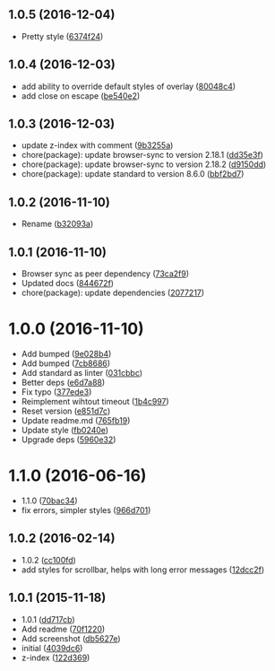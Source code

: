 <a name="1.0.5"></a>
## 1.0.5 (2016-12-04)

* Pretty style ([6374f24](https://github.com/Kikobeats/bs-pretty-message/commit/6374f24))



<a name="1.0.4"></a>
## 1.0.4 (2016-12-03)

* add ability to override default styles of overlay ([80048c4](https://github.com/Kikobeats/bs-pretty-message/commit/80048c4))
* add close on escape ([be540e2](https://github.com/Kikobeats/bs-pretty-message/commit/be540e2))



<a name="1.0.3"></a>
## 1.0.3 (2016-12-03)

* update z-index with comment ([9b3255a](https://github.com/Kikobeats/bs-pretty-message/commit/9b3255a))
* chore(package): update browser-sync to version 2.18.1 ([dd35e3f](https://github.com/Kikobeats/bs-pretty-message/commit/dd35e3f))
* chore(package): update browser-sync to version 2.18.2 ([d9150dd](https://github.com/Kikobeats/bs-pretty-message/commit/d9150dd))
* chore(package): update standard to version 8.6.0 ([bbf2bd7](https://github.com/Kikobeats/bs-pretty-message/commit/bbf2bd7))



<a name="1.0.2"></a>
## 1.0.2 (2016-11-10)

* Rename ([b32093a](https://github.com/Kikobeats/bs-pretty-message/commit/b32093a))



<a name="1.0.1"></a>
## 1.0.1 (2016-11-10)

* Browser sync as peer dependency ([73ca2f9](https://github.com/Kikobeats/bs-pretty-message/commit/73ca2f9))
* Updated docs ([844672f](https://github.com/Kikobeats/bs-pretty-message/commit/844672f))
* chore(package): update dependencies ([2077217](https://github.com/Kikobeats/bs-pretty-message/commit/2077217))



<a name="1.0.0"></a>
# 1.0.0 (2016-11-10)

* Add bumped ([9e028b4](https://github.com/Kikobeats/bs-pretty-message/commit/9e028b4))
* Add bumped ([7cb8686](https://github.com/Kikobeats/bs-pretty-message/commit/7cb8686))
* Add standard as linter ([031cbbc](https://github.com/Kikobeats/bs-pretty-message/commit/031cbbc))
* Better deps ([e6d7a88](https://github.com/Kikobeats/bs-pretty-message/commit/e6d7a88))
* Fix typo ([377ede3](https://github.com/Kikobeats/bs-pretty-message/commit/377ede3))
* Reimplement wihtout timeout ([1b4c997](https://github.com/Kikobeats/bs-pretty-message/commit/1b4c997))
* Reset version ([e851d7c](https://github.com/Kikobeats/bs-pretty-message/commit/e851d7c))
* Update readme.md ([765fb19](https://github.com/Kikobeats/bs-pretty-message/commit/765fb19))
* Update style ([fb0240e](https://github.com/Kikobeats/bs-pretty-message/commit/fb0240e))
* Upgrade deps ([5960e32](https://github.com/Kikobeats/bs-pretty-message/commit/5960e32))



<a name="1.1.0"></a>
# 1.1.0 (2016-06-16)

* 1.1.0 ([70bac34](https://github.com/Kikobeats/bs-pretty-message/commit/70bac34))
* fix errors, simpler styles ([966d701](https://github.com/Kikobeats/bs-pretty-message/commit/966d701))



<a name="1.0.2"></a>
## 1.0.2 (2016-02-14)

* 1.0.2 ([cc100fd](https://github.com/Kikobeats/bs-pretty-message/commit/cc100fd))
* add styles for scrollbar, helps with long error messages ([12dcc2f](https://github.com/Kikobeats/bs-pretty-message/commit/12dcc2f))



<a name="1.0.1"></a>
## 1.0.1 (2015-11-18)

* 1.0.1 ([dd717cb](https://github.com/Kikobeats/bs-pretty-message/commit/dd717cb))
* Add readme ([70f1220](https://github.com/Kikobeats/bs-pretty-message/commit/70f1220))
* Add screenshot ([db5627e](https://github.com/Kikobeats/bs-pretty-message/commit/db5627e))
* initial ([4039dc6](https://github.com/Kikobeats/bs-pretty-message/commit/4039dc6))
* z-index ([122d369](https://github.com/Kikobeats/bs-pretty-message/commit/122d369))



